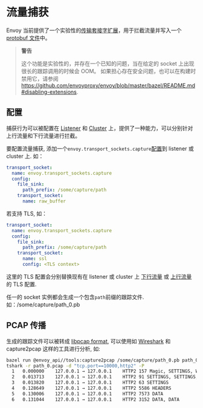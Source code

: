 # 流量捕获

Envoy 当前提供了一个实验性的[传输套接字扩展](../api-v2/api/v2/core/base.proto.mdpi-msg-core-transportsocket)，用于拦截流量并写入一个 [protobuf 文件](../api-v2/extensions/common/tap/v2alpha/capture.proto.html#envoy-api-msg-extensions-common-tap-v2alpha-trace)中。

> **警告**
>
> 这个功能是实验性的，并存在一个已知的问题，当在给定的 socket 上出现很长的跟踪调用的时候会 OOM。 如果担心存在安全问题，也可以在构建时禁用它，请参阅<https://github.com/envoyproxy/envoy/blob/master/bazel/README.md#disabling-extensions>.

## 配置

捕获行为可以被配置在 [Listener](../api-v2/api/v2/listener/listener.proto.html#envoy-api-field-listener-filterchain-transport-socket) 和 [Cluster](../api-v2/api/v2/cds.proto.html#envoy-api-field-cluster-transport-socket) 上，提供了一种能力，可以分别针对上行流量和下行流量进行拦截。

要配置流量捕获, 添加一个`envoy.transport_sockets.capture`[配置](../api-v2/config/transport_socket/capture/v2alpha/capture.proto.html#envoy-api-msg-config-transport-socket-capture-v2alpha-capture)到 listener 或 cluster 上. 如：

```yaml
transport_socket:
  name: envoy.transport_sockets.capture
  config:
    file_sink:
      path_prefix: /some/capture/path
    transport_socket:
      name: raw_buffer
```

若支持 TLS, 如：

```yaml
transport_socket:
  name: envoy.transport_sockets.capture
  config:
    file_sink:
      path_prefix: /some/capture/path
    transport_socket:
      name: ssl
      config: <TLS context>
```

这里的 TLS 配置会分别替换现有在 listener 或 cluster 上 [下行流量](../api-v2/api/v2/auth/cert.proto.md#envoy-api-msg-auth-downstreamtlscontext) 或 [上行流量](../api-v2/api/v2/auth/cert.proto.md#envoy-api-msg-auth-upstreamtlscontext) 的 TLS 配置.

任一的 socket 实例都会生成一个包含`path`前缀的跟踪文件. 如：/some/capture/path_0.pb

## PCAP 传播

生成的跟踪文件可以被转成 [libpcap format](https://wiki.wireshark.org/Development/LibpcapFileFormat), 可以使用如 [Wireshark](https://www.wireshark.org/) 和 capture2pcap 这样的工具进行分析, 如:

```bash
bazel run @envoy_api//tools:capture2pcap /some/capture/path_0.pb path_0.pcap
tshark -r path_0.pcap -d "tcp.port==10000,http2" -P
  1   0.000000    127.0.0.1 → 127.0.0.1    HTTP2 157 Magic, SETTINGS, WINDOW_UPDATE, HEADERS
  2   0.013713    127.0.0.1 → 127.0.0.1    HTTP2 91 SETTINGS, SETTINGS, WINDOW_UPDATE
  3   0.013820    127.0.0.1 → 127.0.0.1    HTTP2 63 SETTINGS
  4   0.128649    127.0.0.1 → 127.0.0.1    HTTP2 5586 HEADERS
  5   0.130006    127.0.0.1 → 127.0.0.1    HTTP2 7573 DATA
  6   0.131044    127.0.0.1 → 127.0.0.1    HTTP2 3152 DATA, DATA
```
